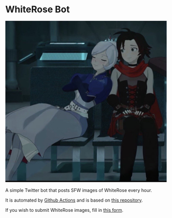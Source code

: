# WhiteRose Bot

![WhiteRose](assets/whiterose.png "WhiteRose")

A simple Twitter bot that posts SFW images of WhiteRose every hour.

It is automated by [Github Actions](https://github.com/features/actions) and is based on [this repository](https://github.com/patrickloeber/python-github-action-template/tree/main).

If you wish to submit WhiteRose images, fill in [this form](https://docs.google.com/forms/d/e/1FAIpQLSc8EdW-0LNfdTPTsb5KNzDhRewnvEw2Dbz5FB4SgDU49KTcpg/viewform?usp=sf_link).
